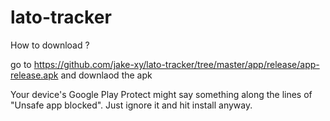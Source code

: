 # lato-tracker

How to download ?

go to 
https://github.com/jake-xy/lato-tracker/tree/master/app/release/app-release.apk
and downlaod the apk


Your device's Google Play Protect might say something along the lines of "Unsafe app blocked". Just ignore it and hit install anyway.
